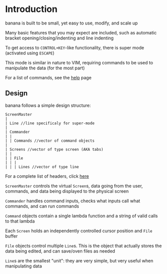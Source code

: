 # Introduction

banana is built to be small, yet easy to use, modify, and scale up

Many basic features that you may expect are included, such as automatic bracket opening/closing/indenting and line indenting

To get access to `CONTROL+KEY`-like functionality, there is super mode (activated using `ESCAPE`)

This mode is similar in nature to VIM, requiring commands to be used to manipulate the data (for the most part)

For a list of commands, see the [help](/help.md) page

## Design

banana follows a simple design structure:

```
ScreenMaster
|
| Line //line specificaly for super-mode
|
| Commander
| |
| | Commands //vector of command objects
|
| Screens //vector of type screen (AKA tabs)
| |
| | File
| | |
| | | Lines //vector of type line
```

For a complete list of headers, click [here](headers.md)

`ScreenMaster` controls the virtual `Screen`s, data going from the user, commands, and data being displayed to the physical screen

`Commander` handles command inputs, checks what inputs call what commands, and can run commands

`Command` objects contain a single lambda function and a string of valid calls to that lambda

Each `Screen` holds an independently controlled cursor position and `File` buffer

`File` objects control multiple `Line`s. This is the object that actually stores the data being edited, and can save/oven files as needed

`Line`s are the smallest "unit": they are very simple, but very useful when manipulating data